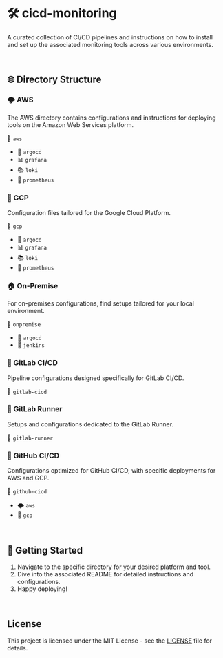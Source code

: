 # 🛠️ cicd-monitoring

A curated collection of CI/CD pipelines and instructions on how to install and set up the associated monitoring tools across various environments.

<br/>

## 🌐 Directory Structure

### 🌩️ AWS 

The AWS directory contains configurations and instructions for deploying tools on the Amazon Web Services platform.

📁 `aws`
- 🚀 `argocd`
- 📊 `grafana`
- 📚 `loki`
- 🔔 `prometheus`


### 🚀 GCP

Configuration files tailored for the Google Cloud Platform.

📁 `gcp`
- 🚀 `argocd`
- 📊 `grafana`
- 📚 `loki`
- 🔔 `prometheus`


### 🏠 On-Premise

For on-premises configurations, find setups tailored for your local environment.

📁 `onpremise`
- 🚀 `argocd`
- 🔧 `jenkins`


### 🦊 GitLab CI/CD

Pipeline configurations designed specifically for GitLab CI/CD.

📁 `gitlab-cicd`


### 🏃 GitLab Runner

Setups and configurations dedicated to the GitLab Runner.

📁 `gitlab-runner`


### 🐙 GitHub CI/CD

Configurations optimized for GitHub CI/CD, with specific deployments for AWS and GCP.

📁 `github-cicd`
- 🌩️ `aws`
- 🚀 `gcp`

<br/>

## 🚀 Getting Started

1. Navigate to the specific directory for your desired platform and tool.
2. Dive into the associated README for detailed instructions and configurations.
3. Happy deploying!

<br/>

## License

This project is licensed under the MIT License - see the [LICENSE](LICENSE) file for details.
